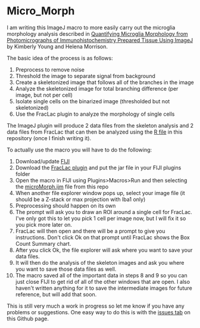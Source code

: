 # Micro_Morph
 
I am writing this ImageJ macro to more easily carry out the microglia morphology analysis described in [Quantifying Microglia Morphology from Photomicrographs of Immunohistochemistry Prepared Tissue Using ImageJ](https://www.ncbi.nlm.nih.gov/pmc/articles/PMC6103256/) by Kimberly Young and Helena Morrison.

The basic idea of the process is as follows:

1. Preprocess to remove noise 
2. Threshold the image to separate signal from background
3. Create a skeletonized image that follows all of the branches in the image
4. Analyze the skeletonized image for total branching difference (per image, but not per cell)
5. Isolate single cells on the binarized image (thresholded but not skeletonized)
6. Use the FracLac plugin to analyze the morphology of single cells

The ImageJ plugin will produce 2 data files from the skeleton analysis and 2 data files from FracLac that can then be analyzed using the [R file](https://github.com/savagedude3/Micro_Morph/blob/master/MicroMorphProcessor.R) in this repository (once I finish writing it).

To actually use the macro you will have to do the following:
1. Download/update [FIJI](https://fiji.sc/)
2. Download the [FracLac plugin](http://rsb.info.nih.gov/ij/plugins/fraclac/Frac_Lac.jar) and put the jar file in your FIJI plugins folder
3. Open the macro in FIJI using Plugins>Macros>Run and then selecting the [microMorph.ijm](https://github.com/savagedude3/Micro_Morph/blob/master/microMorph.ijm) file from this repo
4. When another file explorer window pops up, select your image file (it should be a Z-stack or max projection with Iba1 only)
5. Preprocessing should happen on its own
6. The prompt will ask you to draw an ROI around a single cell for FracLac. I've only got this to let you pick 1 cell per image now, but I will fix it so you pick more later on.
7. FracLac will then open and there will be a prompt to give you instructions. Don't click Ok on that prompt until FracLac shows the Box Count Summary chart.
8. After you click Ok, the file explorer will ask where you want to save your data files.
9. It will then do the analysis of the skeleton images and ask you where you want to save those data files as well.
10. The macro saved all of the important data in steps 8 and 9 so you can just close FIJI to get rid of all of the other windows that are open. I also haven't written anything for it to save the intermediate images for future reference, but will add that soon.

This is still very much a work in progress so let me know if you have any problems or suggestions. One easy way to do this is with the [issues tab](https://github.com/savagedude3/Micro_Morph/issues) on this Github page.
